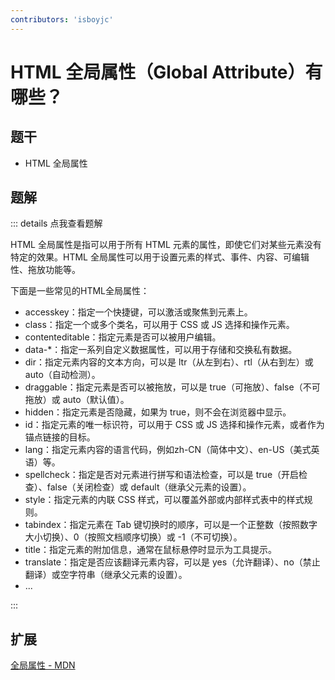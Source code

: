 ```yaml
---
contributors: 'isboyjc'
---
```


# HTML 全局属性（Global Attribute）有哪些？


## 题干

- HTML 全局属性



## 题解

::: details 点我查看题解

HTML 全局属性是指可以用于所有 HTML 元素的属性，即使它们对某些元素没有特定的效果。HTML 全局属性可以用于设置元素的样式、事件、内容、可编辑性、拖放功能等。

下面是一些常见的HTML全局属性：

- accesskey：指定一个快捷键，可以激活或聚焦到元素上。
- class：指定一个或多个类名，可以用于 CSS 或 JS 选择和操作元素。
- contenteditable：指定元素是否可以被用户编辑。
- data-*：指定一系列自定义数据属性，可以用于存储和交换私有数据。
- dir：指定元素内容的文本方向，可以是 ltr（从左到右）、rtl（从右到左）或 auto（自动检测）。
- draggable：指定元素是否可以被拖放，可以是 true（可拖放）、false（不可拖放）或 auto（默认值）。
- hidden：指定元素是否隐藏，如果为 true，则不会在浏览器中显示。
- id：指定元素的唯一标识符，可以用于 CSS 或 JS 选择和操作元素，或者作为锚点链接的目标。
- lang：指定元素内容的语言代码，例如zh-CN（简体中文）、en-US（美式英语）等。
- spellcheck：指定是否对元素进行拼写和语法检查，可以是 true（开启检查）、false（关闭检查）或 default（继承父元素的设置）。
- style：指定元素的内联 CSS 样式，可以覆盖外部或内部样式表中的样式规则。
- tabindex：指定元素在 Tab 键切换时的顺序，可以是一个正整数（按照数字大小切换）、0（按照文档顺序切换）或 -1（不可切换）。
- title：指定元素的附加信息，通常在鼠标悬停时显示为工具提示。
- translate：指定是否应该翻译元素内容，可以是 yes（允许翻译）、no（禁止翻译）或空字符串（继承父元素的设置）。
- ...


:::



## 扩展

[全局属性 - MDN](https://developer.mozilla.org/zh-CN/docs/Web/HTML/Global_attributes)